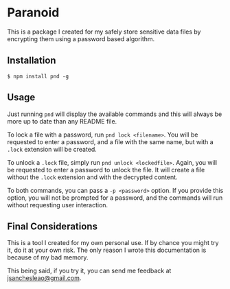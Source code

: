 # Paranoid

This is a package I created for my safely store sensitive data files by encrypting them using a password based algorithm.

## Installation

```
$ npm install pnd -g
```

## Usage

Just running `pnd` will display the available commands and this will always be more up to date than any README file.

To lock a file with a password, run `pnd lock <filename>`. You will be requested to enter a password, and a file with the same name, but with a `.lock` extension will be created.

To unlock a `.lock` file, simply run `pnd unlock <lockedfile>`. Again, you will be requested to enter a password to unlock the file. It will create a file without the `.lock` extension and with the decrypted content.

To both commands, you can pass a `-p <password>` option. If you provide this option, you will not be prompted for a password, and the commands will run without requesting user interaction.

## Final Considerations

This is a tool I created for my own personal use. If by chance you might try it, do it at your own risk.
The only reason I wrote this documentation is because of my bad memory.

This being said, if you try it, you can send me feedback at <jsanchesleao@gmail.com>.


